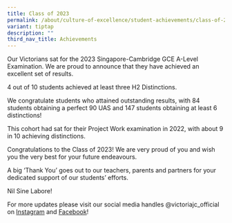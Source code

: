 ```yaml
---
title: Class of 2023
permalink: /about/culture-of-excellence/student-achievements/class-of-2023/
variant: tiptap
description: ""
third_nav_title: Achievements
---
```

<p></p>
<p>Our Victorians sat for the 2023 Singapore-Cambridge GCE A-Level Examination.
We are proud to announce that they have achieved an excellent set of results.</p>
<p>4 out of 10 students achieved at least three H2 Distinctions.</p>
<p>We congratulate students who attained outstanding results, with 84 students
obtaining a perfect 90 UAS and 147 students obtaining at least 6 distinctions!</p>
<p>This cohort had sat for their Project Work examination in 2022, with about
9 in 10 achieving distinctions.</p>
<p>Congratulations to the Class of 2023! We are very proud of you and wish
you the very best for your future endeavours.</p>
<p>A big ‘Thank You’ goes out to our teachers, parents and partners for your
dedicated support of our students’ efforts.</p>
<p>Nil Sine Labore!</p>
<p></p>
<p>For more updates please visit our social media handles @victoriajc_official
on <a href="https://www.instagram.com/victoriajc_official/" rel="noopener noreferrer nofollow" target="_blank">Instagram</a> and
<a href="https://www.facebook.com/victoriajuniorcollege/" rel="noopener noreferrer nofollow" target="_blank">Facebook</a>!</p>
